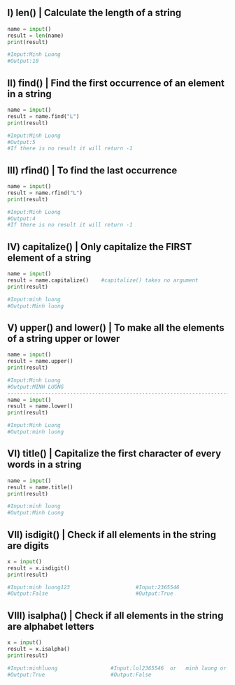 
## I) len()  | Calculate the length of a string

```python
name = input()
result = len(name)
print(result)

#Input:Minh Luong
#Output:10
```

## II) find() | Find the first occurrence of an element in a string

```python
name = input()
result = name.find("L")
print(result)

#Input:Minh Luong
#Output:5
#If there is no result it will return -1
```

## III) rfind() | To find the last occurrence
```python
name = input()
result = name.rfind("L")
print(result)

#Input:Minh Luong
#Output:4
#If there is no result it will return -1
```

## IV) capitalize()  | Only capitalize the FIRST element of a string
```python
name = input()
result = name.capitalize()    #capitalize() takes no argument
print(result)

#Input:minh luong
#Output:Minh luong
```

## V) upper() and lower()  | To make all the elements of a string upper or lower

```python
name = input()
result = name.upper()    
print(result)

#Input:Minh Luong
#Output:MINH LUONG
---------------------------------------------------------------------------------
name = input()
result = name.lower()    
print(result)

#Input:Minh Luong
#Output:minh luong
```

## VI) title()  | Capitalize the first character of every words in a string
```python
name = input()
result = name.title()    
print(result)

#Input:minh luong
#Output:Minh Luong
```

## VII) isdigit() | Check if all elements in the string are digits
```python
x = input()
result = x.isdigit()    
print(result)

#Input:minh luong123                     #Input:2365546
#Output:False                            #Output:True
```

## VIII) isalpha() | Check if all elements in the string are alphabet letters
```python
x = input()
result = x.isalpha()    
print(result)

#Input:minhluong                 #Input:lol2365546  or   minh luong or   minh_luong
#Output:True                     #Output:False
```